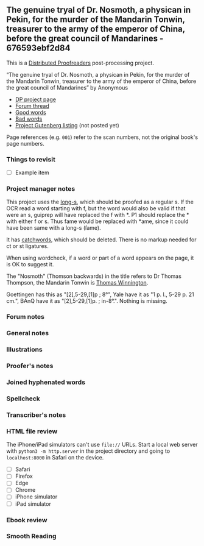 ## The genuine tryal of Dr. Nosmoth, a physican in Pekin, for the murder of the Mandarin Tonwin, treasurer to the army of the emperor of China, before the great council of Mandarines - 676593ebf2d84 ##

This is a [Distributed Proofreaders](http://www.pgdp.net/) post-processing project.

“The genuine tryal of Dr. Nosmoth, a physican in Pekin, for the murder of the Mandarin Tonwin, treasurer to the army of the emperor of China, before the great council of Mandarines” by Anonymous

* [DP project page](http://www.pgdp.net/c/project.php?id=projectID676593ebf2d84)
* [Forum thread](https://www.pgdp.net/phpBB3/viewtopic.php?t=82933)
* [Good words](good_words.txt)
* [Bad words](bad_words.txt)
* [Project Gutenberg listing]() (not posted yet)

Page references (e.g. `001`) refer to the scan numbers, not the original book's page numbers.

### Things to revisit ###

* [ ] Example item

### Project manager notes ###

This project uses the [long-s](https://www.pgdp.net/wiki/DP_Official_Documentation:Proofreading/Proofing_old_texts#Long_s>long-s), which should be proofed as a regular s. If the OCR read a word starting with f, but the word would also be valid if that were an s, guiprep will have replaced the f with \*. P1 should replace the \* with either f or s. Thus fame would be replaced with *ame, since it could have been same with a long-s (ſame).

It has [catchwords](https://www.pgdp.net/c/faq/proofreading_guidelines.php#next_word>Catchwords), which should be deleted. There is no markup needed for ct or st ligatures.

When using wordcheck, if a word or part of a word appears on the page, it is OK to suggest it.

The "Nosmoth" (Thomson backwards) in the title refers to Dr Thomas Thompson, the Mandarin Tonwin is [Thomas Winnington](https://en.wikipedia.org/wiki/Thomas_Winnington_(1696%E2%80%931746)).

Goettingen has this as "[2],5-29,[1]p ; 8°", Yale have it as "1 p. l., 5-29 p. 21 cm.", BAnQ have it as "[2],5-29,[1]p. ; in-8°.". Nothing is missing.


### Forum notes ###

### General notes ###

### Illustrations ###

### Proofer's notes ###

### Joined hyphenated words ###

### Spellcheck ###

### Transcriber's notes ###

### HTML file review ###
The iPhone/iPad simulators can't use `file://` URLs. Start a local web server with `python3 -m http.server` in the project directory and going to `localhost:8000` in Safari on the device. 

* [ ] Safari
* [ ] Firefox
* [ ] Edge
* [ ] Chrome
* [ ] iPhone simulator
* [ ] iPad simulator

### Ebook review ###

### Smooth Reading ###
